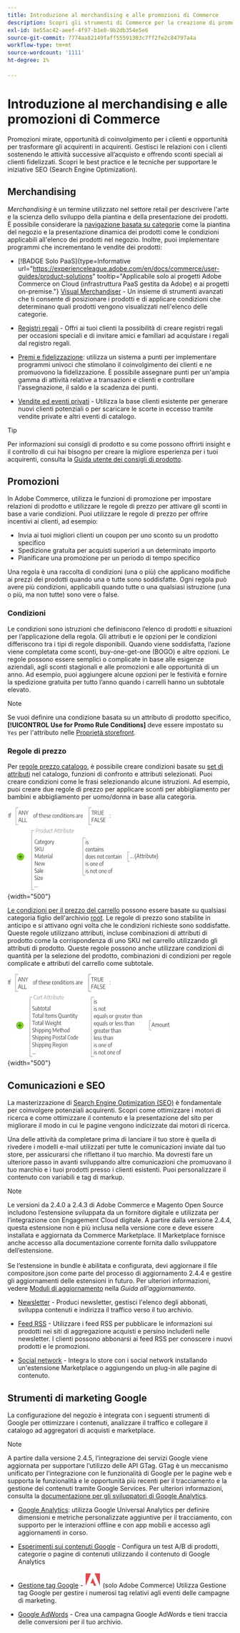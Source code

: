 ```yaml
---
title: Introduzione al merchandising e alle promozioni di Commerce
description: Scopri gli strumenti di Commerce per la creazione di promozioni e opportunità mirate per il coinvolgimento cliente.
exl-id: 8e55ac42-aeef-4f97-b1e8-9b2db354e5e6
source-git-commit: 7774aa82149faff55591303c7ff2fe2c84797a4a
workflow-type: tm+mt
source-wordcount: '1111'
ht-degree: 1%

---
```


# Introduzione al merchandising e alle promozioni di Commerce

Promozioni mirate, opportunità di coinvolgimento per i clienti e opportunità per trasformare gli acquirenti in acquirenti. Gestisci le relazioni con i clienti sostenendo le attività successive all’acquisto e offrendo sconti speciali ai clienti fidelizzati. Scopri le best practice e le tecniche per supportare le iniziative SEO (Search Engine Optimization).

## Merchandising

_Merchandising_ è un termine utilizzato nel settore retail per descrivere l&#39;arte e la scienza dello sviluppo della piantina e della presentazione dei prodotti. È possibile considerare la [navigazione basata su categorie](../catalog/navigation-top.md) come la piantina del negozio e la presentazione dinamica dei prodotti come le condizioni applicabili all&#39;elenco dei prodotti nel negozio. Inoltre, puoi implementare programmi che incrementano le vendite dei prodotti:

- [!BADGE Solo PaaS]{type=Informative url="https://experienceleague.adobe.com/en/docs/commerce/user-guides/product-solutions" tooltip="Applicabile solo ai progetti Adobe Commerce on Cloud (infrastruttura PaaS gestita da Adobe) e ai progetti on-premise."} [Visual Merchandiser](visual-merchandiser.md) - Un insieme di strumenti avanzati che ti consente di posizionare i prodotti e di applicare condizioni che determinano quali prodotti vengono visualizzati nell&#39;elenco delle categorie.

- [Registri regali](gift-registries.md) - Offri ai tuoi clienti la possibilità di creare registri regali per occasioni speciali e di invitare amici e familiari ad acquistare i regali dal registro regali.

- [Premi e fidelizzazione](rewards-loyalty.md): utilizza un sistema a punti per implementare programmi univoci che stimolano il coinvolgimento dei clienti e ne promuovono la fidelizzazione. È possibile assegnare punti per un&#39;ampia gamma di attività relative a transazioni e clienti e controllare l&#39;assegnazione, il saldo e la scadenza dei punti.

- [Vendite ed eventi privati](events-private-sales.md) - Utilizza la base clienti esistente per generare nuovi clienti potenziali o per scaricare le scorte in eccesso tramite vendite private e altri eventi di catalogo.

>[!TIP]
>
>Per informazioni sui consigli di prodotto e su come possono offrirti insight e il controllo di cui hai bisogno per creare la migliore esperienza per i tuoi acquirenti, consulta la [Guida utente dei consigli di prodotto](https://experienceleague.adobe.com/docs/commerce/product-recommendations/guide-overview.html).

## Promozioni

In Adobe Commerce, utilizza le funzioni di promozione per impostare relazioni di prodotto e utilizzare le regole di prezzo per attivare gli sconti in base a varie condizioni. Puoi utilizzare le regole di prezzo per offrire incentivi ai clienti, ad esempio:

- Invia ai tuoi migliori clienti un coupon per uno sconto su un prodotto specifico
- Spedizione gratuita per acquisti superiori a un determinato importo
- Pianificare una promozione per un periodo di tempo specifico

Una regola è una raccolta di condizioni (una o più) che applicano modifiche ai prezzi dei prodotti quando una o tutte sono soddisfatte. Ogni regola può avere più condizioni, applicabili quando tutte o una qualsiasi istruzione (una o più, ma non tutte) sono vere o false.

### Condizioni

Le condizioni sono istruzioni che definiscono l’elenco di prodotti e situazioni per l’applicazione della regola. Gli attributi e le opzioni per le condizioni differiscono tra i tipi di regole disponibili. Quando viene soddisfatta, l’azione viene completata come sconti, buy-one-get-one (BOGO) e altre opzioni. Le regole possono essere semplici o complicate in base alle esigenze aziendali, agli sconti stagionali e alle promozioni e alle opportunità di un anno. Ad esempio, puoi aggiungere alcune opzioni per le festività e fornire la spedizione gratuita per tutto l’anno quando i carrelli hanno un subtotale elevato.

>[!NOTE]
>
>Se vuoi definire una condizione basata su un attributo di prodotto specifico, **[!UICONTROL Use for Promo Rule Conditions]** deve essere impostato su `Yes` per l&#39;attributo nelle [Proprietà storefront](../catalog/attribute-product-create.md).


### Regole di prezzo

Per [regole prezzo catalogo](price-rules-catalog.md), è possibile creare condizioni basate su [set di attributi](../catalog/attribute-sets.md) nel catalogo, funzioni di confronto e attributi selezionati. Puoi creare condizioni come le frasi selezionando alcune istruzioni. Ad esempio, puoi creare due regole di prezzo per applicare sconti per abbigliamento per bambini e abbigliamento per uomo/donna in base alla categoria.

![Diagramma - esempio di regole del prezzo di catalogo](./assets/diagram-catalog-price-rules.png){width="500"}

[Le condizioni per il prezzo del carrello](price-rules-cart.md) possono essere basate su qualsiasi categoria figlio dell&#39;archivio [root](../catalog/category-root.md). Le regole di prezzo sono stabilite in anticipo e si attivano ogni volta che le condizioni richieste sono soddisfatte. Queste regole utilizzano attributi, incluse combinazioni di attributi di prodotto come la corrispondenza di uno SKU nel carrello utilizzando gli attributi di prodotto. Queste regole possono anche utilizzare condizioni di quantità per la selezione del prodotto, combinazioni di condizioni per regole complicate e attributi del carrello come subtotale.

![Diagramma - Esempio di regole del prezzo del carrello](./assets/diagram-cart-price-rules.png){width="500"}

## Comunicazioni e SEO

La masterizzazione di [Search Engine Optimization (SEO)](seo-overview.md) è fondamentale per coinvolgere potenziali acquirenti. Scopri come ottimizzare i motori di ricerca e come ottimizzare il contenuto e la presentazione del sito per migliorare il modo in cui le pagine vengono indicizzate dai motori di ricerca.

Una delle attività da completare prima di lanciare il tuo store è quella di rivedere i modelli e-mail utilizzati per tutte le comunicazioni inviate dal tuo store, per assicurarsi che riflettano il tuo marchio. Ma dovresti fare un ulteriore passo in avanti sviluppando altre comunicazioni che promuovano il tuo marchio e i tuoi prodotti presso i clienti esistenti. Puoi personalizzare il contenuto con variabili e tag di markup.

>[!NOTE]
>
>Le versioni da 2.4.0 a 2.4.3 di Adobe Commerce e Magento Open Source includono l’estensione sviluppata da un fornitore digitale e utilizzata per l’integrazione con Engagement Cloud digitale. A partire dalla versione 2.4.4, questa estensione non è più inclusa nella versione core e deve essere installata e aggiornata da Commerce Marketplace. Il Marketplace fornisce anche accesso alla documentazione corrente fornita dallo sviluppatore dell’estensione.
><br><br>
>Se l’estensione in bundle è abilitata e configurata, devi aggiornare il file compositore.json come parte del processo di aggiornamento 2.4.4 e gestire gli aggiornamenti delle estensioni in futuro. Per ulteriori informazioni, vedere [Moduli di aggiornamento](https://experienceleague.adobe.com/docs/commerce-operations/upgrade-guide/modules/upgrade.html) nella _Guida all&#39;aggiornamento_.

- [Newsletter](newsletters.md) - Produci newsletter, gestisci l&#39;elenco degli abbonati, sviluppa contenuti e indirizza il traffico verso il tuo archivio.

- [Feed RSS](social-rss.md#rss-feeds) - Utilizzare i feed RSS per pubblicare le informazioni sui prodotti nei siti di aggregazione acquisti e persino includerli nelle newsletter. I clienti possono abbonarsi ai feed RSS per conoscere i nuovi prodotti e le promozioni.

- [Social network](social-rss.md#social-networks) - Integra lo store con i social network installando un&#39;estensione Marketplace o aggiungendo un plug-in alle pagine di contenuto.

## Strumenti di marketing Google

La configurazione del negozio è integrata con i seguenti strumenti di Google per ottimizzare i contenuti, analizzare il traffico e collegare il catalogo ad aggregatori di acquisti e marketplace.

>[!NOTE]
>
>A partire dalla versione 2.4.5, l’integrazione dei servizi Google viene aggiornata per supportare l’utilizzo delle API GTag. GTag è un meccanismo unificato per l’integrazione con le funzionalità di Google per le pagine web e supporta le funzionalità e le opportunità più recenti per il tracciamento e la gestione dei contenuti tramite Google Services. Per ulteriori informazioni, consulta la [documentazione per gli sviluppatori di Google Analytics](https://developers.google.com/analytics/devguides/collection/gtagjs).

- [Google Analytics](google-analytics.md): utilizza Google Universal Analytics per definire dimensioni e metriche personalizzate aggiuntive per il tracciamento, con supporto per le interazioni offline e con app mobili e accesso agli aggiornamenti in corso.

- [Esperimenti sui contenuti Google](google-content-experiments.md) - Configura un test A/B di prodotti, categorie o pagine di contenuti utilizzando il contenuto di Google Analytics

- [Gestione tag Google](google-tag-manager.md) - ![Adobe Commerce](../assets/adobe-logo.svg) (solo Adobe Commerce) Utilizza Gestione tag Google per gestire i numerosi tag relativi agli eventi delle campagne di marketing.

- [Google AdWords](google-adwords.md) - Crea una campagna Google AdWords e tieni traccia delle conversioni per il tuo archivio.
